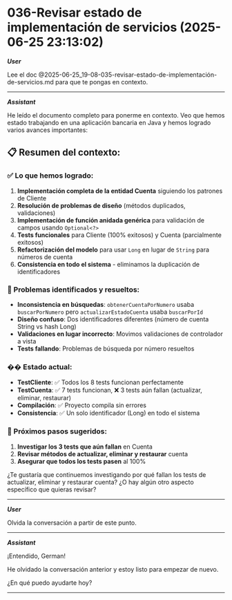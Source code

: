 <!-- Generated by SpecStory -->

# 036-Revisar estado de implementación de servicios (2025-06-25 23:13:02)

_**User**_

Lee el doc @2025-06-25_19-08-035-revisar-estado-de-implementación-de-servicios.md para que te pongas en contexto.

---

_**Assistant**_

He leído el documento completo para ponerme en contexto. Veo que hemos estado trabajando en una aplicación bancaria en Java y hemos logrado varios avances importantes:

## **📋 Resumen del contexto:**

### **✅ Lo que hemos logrado:**
1. **Implementación completa de la entidad Cuenta** siguiendo los patrones de Cliente
2. **Resolución de problemas de diseño** (métodos duplicados, validaciones)
3. **Implementación de función anidada genérica** para validación de campos usando `Optional<?>`
4. **Tests funcionales** para Cliente (100% exitosos) y Cuenta (parcialmente exitosos)
5. **Refactorización del modelo** para usar `Long` en lugar de `String` para números de cuenta
6. **Consistencia en todo el sistema** - eliminamos la duplicación de identificadores

### **🔧 Problemas identificados y resueltos:**
- **Inconsistencia en búsquedas**: `obtenerCuentaPorNumero` usaba `buscarPorNumero` pero `actualizarEstadoCuenta` usaba `buscarPorId`
- **Diseño confuso**: Dos identificadores diferentes (número de cuenta String vs hash Long)
- **Validaciones en lugar incorrecto**: Movimos validaciones de controlador a vista
- **Tests fallando**: Problemas de búsqueda por número resueltos

### **�� Estado actual:**
- **TestCliente**: ✅ Todos los 8 tests funcionan perfectamente
- **TestCuenta**: ✅ 7 tests funcionan, ❌ 3 tests aún fallan (actualizar, eliminar, restaurar)
- **Compilación**: ✅ Proyecto compila sin errores
- **Consistencia**: ✅ Un solo identificador (Long) en todo el sistema

### **🚀 Próximos pasos sugeridos:**
1. **Investigar los 3 tests que aún fallan** en Cuenta
2. **Revisar métodos de actualizar, eliminar y restaurar** cuenta
3. **Asegurar que todos los tests pasen** al 100%

¿Te gustaría que continuemos investigando por qué fallan los tests de actualizar, eliminar y restaurar cuenta? ¿O hay algún otro aspecto específico que quieras revisar?

---

_**User**_

Olvida la conversación a partir de este punto.


---

_**Assistant**_

¡Entendido, German! 

He olvidado la conversación anterior y estoy listo para empezar de nuevo. 

¿En qué puedo ayudarte hoy?

---


